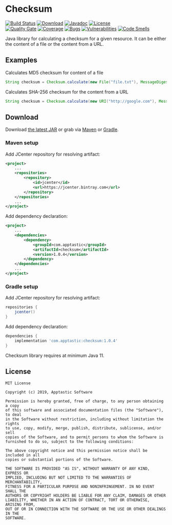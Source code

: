 Checksum
==========

[![Build Status](https://travis-ci.org/w3stling/checksum.svg?branch=master)](https://travis-ci.org/w3stling/checksum)
[![Download](https://api.bintray.com/packages/apptastic/maven-repo/checksum/images/download.svg)](https://bintray.com/apptastic/maven-repo/checksum/_latestVersion)
[![Javadoc](https://img.shields.io/badge/javadoc-1.0.4-blue.svg)](https://w3stling.github.io/checksum/javadoc/1.0.4)
[![License](http://img.shields.io/:license-MIT-blue.svg?style=flat-round)](http://apptastic-software.mit-license.org)   
[![Quality Gate](https://sonarcloud.io/api/project_badges/measure?project=com.apptastic%3Achecksum&metric=alert_status)](https://sonarcloud.io/dashboard?id=com.apptastic%3Achecksum)
[![Coverage](https://sonarcloud.io/api/project_badges/measure?project=com.apptastic%3Achecksum&metric=coverage)](https://sonarcloud.io/component_measures?id=com.apptastic%3Achecksum&metric=Coverage)
[![Bugs](https://sonarcloud.io/api/project_badges/measure?project=com.apptastic%3Achecksum&metric=bugs)](https://sonarcloud.io/component_measures?id=com.apptastic%3Achecksum&metric=bugs)
[![Vulnerabilities](https://sonarcloud.io/api/project_badges/measure?project=com.apptastic%3Achecksum&metric=vulnerabilities)](https://sonarcloud.io/component_measures?id=com.apptastic%3Achecksum&metric=vulnerabilities)
[![Code Smells](https://sonarcloud.io/api/project_badges/measure?project=com.apptastic%3Achecksum&metric=code_smells)](https://sonarcloud.io/component_measures?id=com.apptastic%3Achecksum&metric=code_smells)

Java library for calculating a checksum for a given resource. It can be either the content of a file or the content from a URL. 

Examples
--------
Calculates MD5 checksum for content of a file 
```java
String checksum = Checksum.calculate(new File("file.txt"), MessageDigest.getInstance("MD5"));
```

Calculates SHA-256 checksum for the content from a URL 
```java
String checksum = Checksum.calculate(new URI("http://google.com"), MessageDigest.getInstance("SHA-256"));
```


Download
--------

Download [the latest JAR][1] or grab via [Maven][2] or [Gradle][3].

### Maven setup
Add JCenter repository for resolving artifact:
```xml
<project>
    ...
    <repositories>
        <repository>
            <id>jcenter</id>
            <url>https://jcenter.bintray.com</url>
        </repository>
    </repositories>
    ...
</project>
```

Add dependency declaration:
```xml
<project>
    ...
    <dependencies>
        <dependency>
            <groupId>com.apptastic</groupId>
            <artifactId>checksum</artifactId>
            <version>1.0.4</version>
        </dependency>
    </dependencies>
    ...
</project>
```

### Gradle setup
Add JCenter repository for resolving artifact:
```groovy
repositories {
    jcenter()
}
```

Add dependency declaration:
```groovy
dependencies {
    implementation 'com.apptastic:checksum:1.0.4'
}
```

Checksum library requires at minimum Java 11.

License
-------

    MIT License
    
    Copyright (c) 2019, Apptastic Software
    
    Permission is hereby granted, free of charge, to any person obtaining a copy
    of this software and associated documentation files (the "Software"), to deal
    in the Software without restriction, including without limitation the rights
    to use, copy, modify, merge, publish, distribute, sublicense, and/or sell
    copies of the Software, and to permit persons to whom the Software is
    furnished to do so, subject to the following conditions:
    
    The above copyright notice and this permission notice shall be included in all
    copies or substantial portions of the Software.
    
    THE SOFTWARE IS PROVIDED "AS IS", WITHOUT WARRANTY OF ANY KIND, EXPRESS OR
    IMPLIED, INCLUDING BUT NOT LIMITED TO THE WARRANTIES OF MERCHANTABILITY,
    FITNESS FOR A PARTICULAR PURPOSE AND NONINFRINGEMENT. IN NO EVENT SHALL THE
    AUTHORS OR COPYRIGHT HOLDERS BE LIABLE FOR ANY CLAIM, DAMAGES OR OTHER
    LIABILITY, WHETHER IN AN ACTION OF CONTRACT, TORT OR OTHERWISE, ARISING FROM,
    OUT OF OR IN CONNECTION WITH THE SOFTWARE OR THE USE OR OTHER DEALINGS IN THE
    SOFTWARE.


[1]: https://bintray.com/apptastic/maven-repo/checksum/_latestVersion
[2]: https://maven.apache.org
[3]: https://gradle.org
